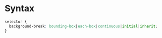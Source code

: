 &nbsp;

&nbsp;

# Syntax

```css
selector {
  background-break: bounding-box|each-box|continuous|initial|inherit;
}
```
